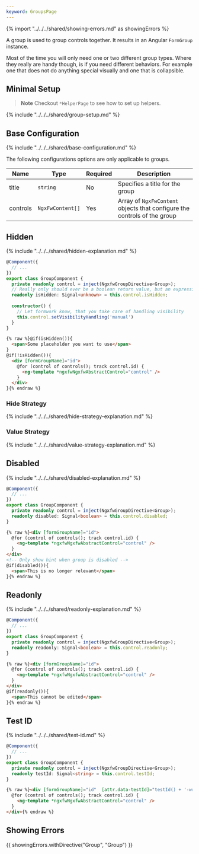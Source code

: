 ```yaml
---
keyword: GroupsPage
---
```

{% import "../../../shared/showing-errors.md" as showingErrors %}

A group is used to group controls together. It results in an Angular `FormGroup` instance.

Most of the time you will only need one or two different group types. Where they really are handy though, is if you need different behaviors. For example one that does not do anything special visually and one that is collapsible.


## Minimal Setup
> **Note**
> Checkout `*HelperPage` to see how to set up helpers.

{% include "../../../shared/group-setup.md" %}

## Base Configuration

{% include "../../../shared/base-configuration.md" %}

The following configurations options are only applicable to groups.

| Name     | Type             | Required | Description                                                              |
|----------|------------------|----------|--------------------------------------------------------------------------|
| title    | `string`         | No       | Specifies a title for the group                                          |
| controls | `NgxFwContent[]` | Yes      | Array of `NgxFwContent` objects that configure the controls of the group |



## Hidden

{% include "../../../shared/hidden-explanation.md" %}

```ts name="group.component.ts"  group="group-visibility"
@Component({
  // ...
})
export class GroupComponent {
  private readonly control = inject(NgxfwGroupDirective<Group>);
  // Really only should ever be a boolean return value, but an expression could also return a number, string or object
  readonly isHidden: Signal<unknown> = this.control.isHidden; 
  
  constructor() {
    // Let formwork know, that you take care of handling visibility
    this.control.setVisibilityHandling('manual')
  }
}
```

```html name="group.component.html" group="group-visibility"
{% raw %}@if(isHidden()){
  <span>Some placeholder you want to use</span>
}
@if(!isHidden()){
  <div [formGroupName]="id">
    @for (control of controls(); track control.id) {
      <ng-template *ngxfwNgxfwAbstractControl="control" />
    }
  </div>
}{% endraw %}
```

### Hide Strategy

{% include "../../../shared/hide-strategy-explanation.md" %}


### Value Strategy

{% include "../../../shared/value-strategy-explanation.md" %}

## Disabled

{% include "../../../shared/disabled-explanation.md" %}

```ts name="group.component.ts"  group="group-disabled"
@Component({
  // ...
})
export class GroupComponent {
  private readonly control = inject(NgxfwGroupDirective<Group>);
  readonly disabled: Signal<boolean> = this.control.disabled;
}
```

```html name="group.component.html" group="group-disabled"
{% raw %}<div [formGroupName]="id">
  @for (control of controls(); track control.id) {
    <ng-template *ngxfwNgxfwAbstractControl="control" />
  }
</div>
<!-- Only show hint when group is disabled -->
@if(disabled()){
  <span>This is no longer relevant</span>
}{% endraw %}
```

## Readonly

{% include "../../../shared/readonly-explanation.md" %}

```ts name="group.component.ts"  group="group-readonly"
@Component({
  // ...
})
export class GroupComponent {
  private readonly control = inject(NgxfwGroupDirective<Group>);
  readonly readonly: Signal<boolean> = this.control.readonly;
}
```

```html name="group.component.html" group="group-readonly"
{% raw %}<div [formGroupName]="id">
  @for (control of controls(); track control.id) {
    <ng-template *ngxfwNgxfwAbstractControl="control" />
  }
</div>
@if(readonly()){
  <span>This cannot be edited</span>
}{% endraw %}
```

## Test ID

{% include "../../../shared/test-id.md" %}

```ts name="group.component.ts"  group="group-testid"
@Component({
  // ...
})
export class GroupComponent {
  private readonly control = inject(NgxfwGroupDirective<Group>);
  readonly testId: Signal<string> = this.control.testId;
}
```

```html name="group.component.html" group="group-testid"
{% raw %}<div [formGroupName]="id"  [attr.data-testId]="testId() + '-wrapper'">
  @for (control of controls(); track control.id) {
    <ng-template *ngxfwNgxfwAbstractControl="control" />
  }
</div>{% endraw %}
```

## Showing Errors
{{ showingErrors.withDirective("Group", "Group") }} 
 

